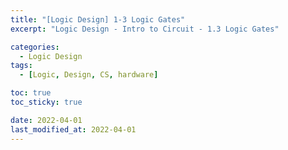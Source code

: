 ```yaml
---
title: "[Logic Design] 1-3 Logic Gates"
excerpt: "Logic Design - Intro to Circuit - 1.3 Logic Gates"

categories:
  - Logic Design
tags:
  - [Logic, Design, CS, hardware]

toc: true
toc_sticky: true

date: 2022-04-01
last_modified_at: 2022-04-01
---
```

